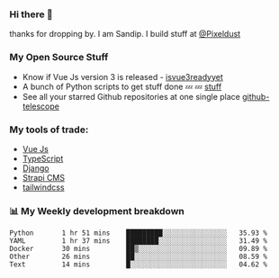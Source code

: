 ### Hi there 👋

thanks for dropping by.
I am Sandip. I build stuff at [@Pixeldust](github.com/pixeldust-in/)

###  **My Open Source Stuff**

 - Know if Vue Js version 3 is released -  [isvue3readyyet](https://github.com/sandiprb/isvue3readyyet)
 - A bunch of Python scripts to get stuff done 💤 💤 [stuff](https://github.com/sandiprb/stuff)
 - See all your starred Github repositories at one single place [github-telescope](https://github.com/sandiprb/github-telescope)



###  **My tools of trade:**
 - [Vue Js](https://github.com/vuejs/vue/)
 - [TypeScript](https://github.com/microsoft/TypeScript)
 - [Django](github.com/django/django)
 - [Strapi CMS](github.com/strapi/strapi)
 - [tailwindcss](https://github.com/tailwindlabs/tailwindcss)


###  📊 **My Weekly development breakdown**
<!--START_SECTION:waka-->

```text
Python       1 hr 51 mins    █████████░░░░░░░░░░░░░░░░   35.93 %
YAML         1 hr 37 mins    ████████░░░░░░░░░░░░░░░░░   31.49 %
Docker       30 mins         ██▒░░░░░░░░░░░░░░░░░░░░░░   09.89 %
Other        26 mins         ██░░░░░░░░░░░░░░░░░░░░░░░   08.59 %
Text         14 mins         █░░░░░░░░░░░░░░░░░░░░░░░░   04.62 %
```

<!--END_SECTION:waka-->
